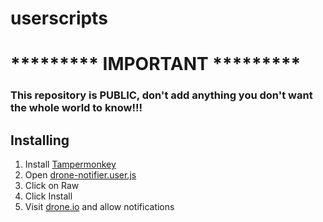 # userscripts

# ********* IMPORTANT *********

### This repository is PUBLIC, don't add anything you don't want the whole world to know!!!

## Installing

1. Install [Tampermonkey](https://chrome.google.com/webstore/detail/tampermonkey/dhdgffkkebhmkfjojejmpbldmpobfkfo?hl=en)
2. Open [drone-notifier.user.js](./drone-notifier.user.js)
3. Click on Raw
4. Click Install
5. Visit [drone.io](https://droneio.spot.im/SpotIM) and allow notifications
